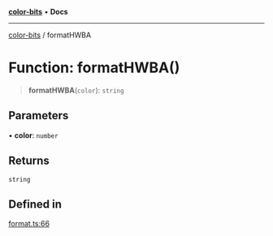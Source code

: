 [**color-bits**](../README.md) • **Docs**

***

[color-bits](../globals.md) / formatHWBA

# Function: formatHWBA()

> **formatHWBA**(`color`): `string`

## Parameters

• **color**: `number`

## Returns

`string`

## Defined in

[format.ts:66](https://github.com/romgrk/color-bits/blob/70d99503f1d547f1c592a245f7764ed94817ccb5/src/format.ts#L66)

